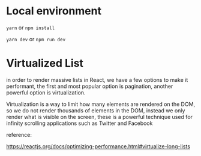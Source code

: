 # Local environment

`yarn` or `npm install`

`yarn dev` or `npm run dev`

# Virtualized List

in order to render massive lists in React, we have a few options to make it performant, the first and most popular option is pagination, another powerful option is virtualization.

Virtualization is a way to limit how many elements are rendered on the DOM, so we do not render thousands of elements in the DOM, instead we only render what is visible on the screen, these is a powerful technique used for infinity scrolling applications such as Twitter and Facebook

reference:

https://reactjs.org/docs/optimizing-performance.html#virtualize-long-lists
